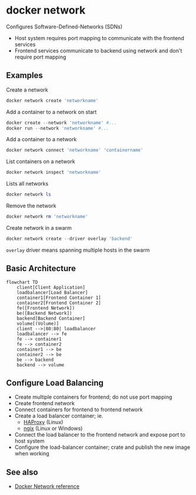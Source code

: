 
# docker network
Configures Software-Defined-Networks (SDNs)

- Host system requires port mapping to communicate with the frontend services
- Frontend services communicate to backend using network and don't require port mapping

## Examples

Create a network
```powershell
docker network create 'networkname'
```

Add a container to a network on start
```powershell
docker create --network 'networkname' #...
docker run --network 'networkname' #...
```

Add a container to a network
```powershell
docker network connect 'networkname' 'containername'
```

List containers on a network
```powershell
docker network inspect 'networkname'
```

Lists all networks
```powershell
docker network ls
```

Remove the network
```powershell
docker network rm 'networkname'
```

Create network in a swarm
```powershell
docker network create --driver overlay 'backend'
```
`overlay` driver means spanning multiple hosts in the swarm

## Basic Architecture
```mermaid
flowchart TD
    client[Client Application]
    loadbalancer[Load Balancer]
    container1[Frontend Container 1]
    container2[Frontend Container 2]
    fe([Frontend Network])
    be([Backend Network])
    backend[Backend Container]
    volume[(Volume)]
    client -->|80:80| loadbalancer
    loadbalancer --> fe
    fe --> container1
    fe --> container2
    container1 --> be
    container2 --> be
    be --> backend
    backend --> volume
```

## Configure Load Balancing

- Create multiple containers for frontend; do not use port mapping
- Create frontend network
- Connect containers for frontend to frontend network
- Create a load balancer container; ie.
   - [HAProxy](https://hub.docker.com/_/haproxy/) (Linux) 
   - [ngix](https://docs.nginx.com/) (Linux or Windows)
- Connect the load balancer to the frontend network and expose port to host system
- Configure the load-balancer container; crate and publish the new image when working

## See also
- [Docker Network reference](https://docs.docker.com/engine/reference/network/)